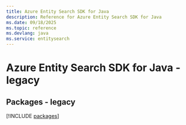 ```yaml
---
title: Azure Entity Search SDK for Java
description: Reference for Azure Entity Search SDK for Java
ms.date: 09/18/2025
ms.topic: reference
ms.devlang: java
ms.service: entitysearch
---
```

# Azure Entity Search SDK for Java - legacy
## Packages - legacy
[!INCLUDE [packages](entity-search-index.md)]